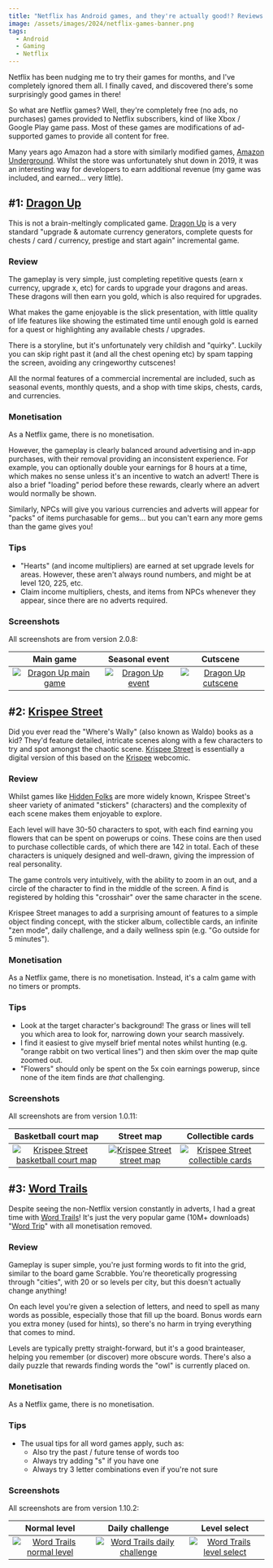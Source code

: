 ```yaml
---
title: "Netflix has Android games, and they're actually good!? Reviews of Dragon Up, Krispee Street, Word Trails 📺"
image: /assets/images/2024/netflix-games-banner.png
tags:
  - Android
  - Gaming
  - Netflix
---
```


Netflix has been nudging me to try their games for months, and I've completely ignored them all. I finally caved, and discovered there's some surprisingly good games in there!

So what are Netflix games? Well, they're completely free (no ads, no purchases) games provided to Netflix subscribers, kind of like Xbox / Google Play game pass. Most of these games are modifications of ad-supported games to provide all content for free.

Many years ago Amazon had a store with similarly modified games, [Amazon Underground](https://en.wikipedia.org/wiki/Amazon_Underground). Whilst the store was unfortunately shut down in 2019, it was an interesting way for developers to earn additional revenue (my game was included, and earned... very little).

## #1: [Dragon Up](https://play.google.com/store/apps/details?id=com.netflix.NGP.DragonUp)

This is not a brain-meltingly complicated game. [Dragon Up](https://play.google.com/store/apps/details?id=com.netflix.NGP.DragonUp) is a very standard "upgrade & automate currency generators, complete quests for chests / card / currency, prestige and start again" incremental game.

### Review

The gameplay is very simple, just completing repetitive quests (earn x currency, upgrade x, etc) for cards to upgrade your dragons and areas. These dragons will then earn you gold, which is also required for upgrades.

What makes the game enjoyable is the slick presentation, with little quality of life features like showing the estimated time until enough gold is earned for a quest or highlighting any available chests / upgrades.

There is a storyline, but it's unfortunately very childish and "quirky". Luckily you can skip right past it (and all the chest opening etc) by spam tapping the screen, avoiding any cringeworthy cutscenes!

All the normal features of a commercial incremental are included, such as seasonal events, monthly quests, and a shop with time skips, chests, cards, and currencies.

### Monetisation

As a Netflix game, there is no monetisation.

However, the gameplay is clearly balanced around advertising and in-app purchases, with their removal providing an inconsistent experience. For example, you can optionally double your earnings for 8 hours at a time, which makes no sense unless it's an incentive to watch an advert! There is also a brief "loading" period before these rewards, clearly where an advert would normally be shown.

Similarly, NPCs will give you various currencies and adverts will appear for "packs" of items purchasable for gems... but you can't earn any more gems than the game gives you!

### Tips

- "Hearts" (and income multipliers) are earned at set upgrade levels for areas. However, these aren't always round numbers, and might be at level 120, 225, etc.
- Claim income multipliers, chests, and items from NPCs whenever they appear, since there are no adverts required.

### Screenshots

All screenshots are from version 2.0.8:

|                                                       Main game                                                        |                                                   Seasonal event                                                   |                                                       Cutscene                                                        |
| :--------------------------------------------------------------------------------------------------------------------: | :----------------------------------------------------------------------------------------------------------------: | :-------------------------------------------------------------------------------------------------------------------: |
| [![Dragon Up main game](/assets/images/2024/netflix-dragon-1-thumbnail.jpg)](/assets/images/2024/netflix-dragon-1.jpg) | [![Dragon Up event](/assets/images/2024/netflix-dragon-2-thumbnail.jpg)](/assets/images/2024/netflix-dragon-2.jpg) | [![Dragon Up cutscene](/assets/images/2024/netflix-dragon-3-thumbnail.jpg)](/assets/images/2024/netflix-dragon-3.jpg) |

## #2: [Krispee Street](https://play.google.com/store/apps/details?id=com.netflix.NGP.KrispeeStreet)

Did you ever read the "Where's Wally" (also known as Waldo) books as a kid? They'd feature detailed, intricate scenes along with a few characters to try and spot amongst the chaotic scene. [Krispee Street](https://play.google.com/store/apps/details?id=com.netflix.NGP.KrispeeStreet) is essentially a digital version of this based on the [Krispee](https://krispee.com/) webcomic.

### Review

Whilst games like [Hidden Folks](https://play.google.com/store/apps/details?id=com.adriaandejongh.hiddenfolks) are more widely known, Krispee Street's sheer variety of animated "stickers" (characters) and the complexity of each scene makes them enjoyable to explore.

Each level will have 30-50 characters to spot, with each find earning you flowers that can be spent on powerups or coins. These coins are then used to purchase collectible cards, of which there are 142 in total. Each of these characters is uniquely designed and well-drawn, giving the impression of real personality.

The game controls very intuitively, with the ability to zoom in an out, and a circle of the character to find in the middle of the screen. A find is registered by holding this "crosshair" over the same character in the scene.

Krispee Street manages to add a surprising amount of features to a simple object finding concept, with the sticker album, collectible cards, an infinite "zen mode", daily challenge, and a daily wellness spin (e.g. "Go outside for 5 minutes").

### Monetisation

As a Netflix game, there is no monetisation. Instead, it's a calm game with no timers or prompts.

### Tips

- Look at the target character's background! The grass or lines will tell you which area to look for, narrowing down your search massively.
- I find it easiest to give myself brief mental notes whilst hunting (e.g. "orange rabbit on two vertical lines") and then skim over the map quite zoomed out.
- "Flowers" should only be spent on the 5x coin earnings powerup, since none of the item finds are _that_ challenging.

### Screenshots

All screenshots are from version 1.0.11:

|                                                           Basketball court map                                                           |                                                           Street map                                                           |                                                           Collectible cards                                                           |
| :--------------------------------------------------------------------------------------------------------------------------------------: | :----------------------------------------------------------------------------------------------------------------------------: | :-----------------------------------------------------------------------------------------------------------------------------------: |
| [![Krispee Street basketball court map](/assets/images/2024/netflix-krispee-1-thumbnail.jpg)](/assets/images/2024/netflix-krispee-1.jpg) | [![Krispee Street street map](/assets/images/2024/netflix-krispee-2-thumbnail.jpg)](/assets/images/2024/netflix-krispee-2.jpg) | [![Krispee Street collectible cards](/assets/images/2024/netflix-krispee-3-thumbnail.jpg)](/assets/images/2024/netflix-krispee-3.jpg) |

## #3: [Word Trails](https://play.google.com/store/apps/details?id=com.netflix.NGP.WordTrails)

Despite seeing the non-Netflix version constantly in adverts, I had a great time with [Word Trails](https://play.google.com/store/apps/details?id=com.netflix.NGP.WordTrails)! It's just the very popular game (10M+ downloads) "[Word Trip](https://play.google.com/store/apps/details?id=in.playsimple.wordtrip)" with all monetisation removed.

### Review

Gameplay is super simple, you're just forming words to fit into the grid, similar to the board game Scrabble. You're theoretically progressing through "cities", with 20 or so levels per city, but this doesn't actually change anything!

On each level you're given a selection of letters, and need to spell as many words as possible, especially those that fill up the board. Bonus words earn you extra money (used for hints), so there's no harm in trying everything that comes to mind.

Levels are typically pretty straight-forward, but it's a good brainteaser, helping you remember (or discover) more obscure words. There's also a daily puzzle that rewards finding words the "owl" is currently placed on.

### Monetisation

As a Netflix game, there is no monetisation.

### Tips

- The usual tips for all word games apply, such as:
  - Also try the past / future tense of words too
  - Always try adding "s" if you have one
  - Always try 3 letter combinations even if you're not sure

### Screenshots

All screenshots are from version 1.10.2:

|                                                      Normal level                                                       |                                                      Daily challenge                                                       |                                                      Level select                                                       |
| :---------------------------------------------------------------------------------------------------------------------: | :------------------------------------------------------------------------------------------------------------------------: | :---------------------------------------------------------------------------------------------------------------------: |
| [![Word Trails normal level](/assets/images/2024/netflix-word-1-thumbnail.jpg)](/assets/images/2024/netflix-word-1.jpg) | [![Word Trails daily challenge](/assets/images/2024/netflix-word-2-thumbnail.jpg)](/assets/images/2024/netflix-word-2.jpg) | [![Word Trails level select](/assets/images/2024/netflix-word-3-thumbnail.jpg)](/assets/images/2024/netflix-word-3.jpg) |
